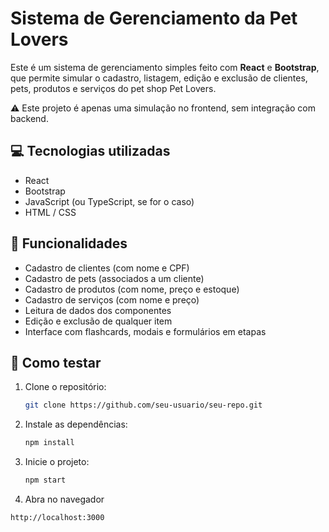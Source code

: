 # Sistema de Gerenciamento da Pet Lovers

Este é um sistema de gerenciamento simples feito com **React** e **Bootstrap**, que permite simular o cadastro, listagem, edição e exclusão de clientes, pets, produtos e serviços do pet shop Pet Lovers.

⚠️ Este projeto é apenas uma simulação no frontend, sem integração com backend.

## 💻 Tecnologias utilizadas

- React
- Bootstrap
- JavaScript (ou TypeScript, se for o caso)
- HTML / CSS

## 🚀 Funcionalidades

- Cadastro de clientes (com nome e CPF)
- Cadastro de pets (associados a um cliente)
- Cadastro de produtos (com nome, preço e estoque)
- Cadastro de serviços (com nome e preço)
- Leitura de dados dos componentes
- Edição e exclusão de qualquer item
- Interface com flashcards, modais e formulários em etapas

## 🧪 Como testar

1. Clone o repositório:
   ```bash
   git clone https://github.com/seu-usuario/seu-repo.git

2. Instale as dependências:
   ```bash
   npm install

3. Inicie o projeto:
   ```bash
   npm start

4. Abra no navegador
  ```bash
  http://localhost:3000
  